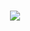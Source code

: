 <h1 align="center">
  <img src="https://readme-typing-svg.herokuapp.com/?font=Ubuntu+Mono&size=32&center=true&vCenter=true&width=600&height=70&duration=4000&lines=Hi+There!;I'm+Zakarya+Chaib;&color=FF0000" />
</h1>
